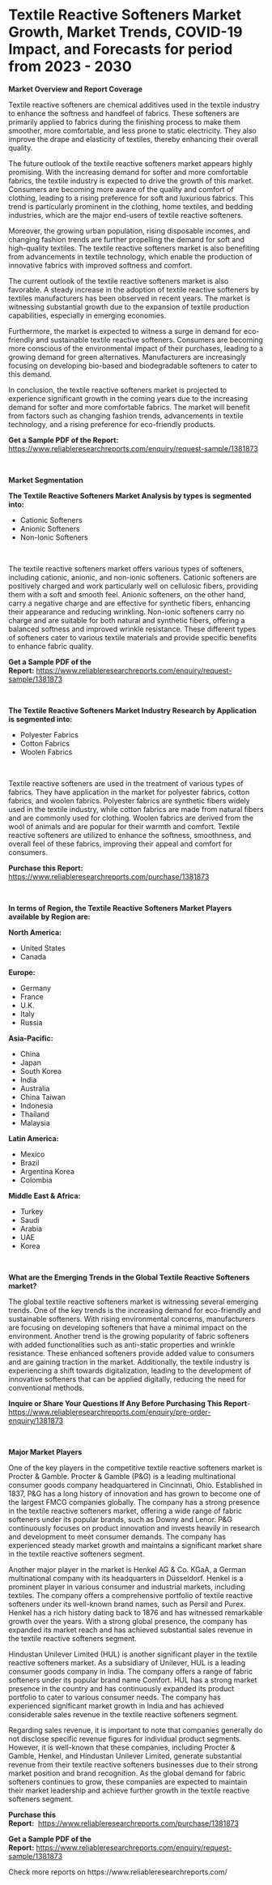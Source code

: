 <p><h1>Textile Reactive Softeners Market Growth, Market Trends, COVID-19 Impact, and Forecasts for period from 2023 - 2030</h1></p><p><strong>Market Overview and Report Coverage</strong></p>
<p><p>Textile reactive softeners are chemical additives used in the textile industry to enhance the softness and handfeel of fabrics. These softeners are primarily applied to fabrics during the finishing process to make them smoother, more comfortable, and less prone to static electricity. They also improve the drape and elasticity of textiles, thereby enhancing their overall quality.</p><p>The future outlook of the textile reactive softeners market appears highly promising. With the increasing demand for softer and more comfortable fabrics, the textile industry is expected to drive the growth of this market. Consumers are becoming more aware of the quality and comfort of clothing, leading to a rising preference for soft and luxurious fabrics. This trend is particularly prominent in the clothing, home textiles, and bedding industries, which are the major end-users of textile reactive softeners.</p><p>Moreover, the growing urban population, rising disposable incomes, and changing fashion trends are further propelling the demand for soft and high-quality textiles. The textile reactive softeners market is also benefiting from advancements in textile technology, which enable the production of innovative fabrics with improved softness and comfort.</p><p>The current outlook of the textile reactive softeners market is also favorable. A steady increase in the adoption of textile reactive softeners by textiles manufacturers has been observed in recent years. The market is witnessing substantial growth due to the expansion of textile production capabilities, especially in emerging economies.</p><p>Furthermore, the market is expected to witness a surge in demand for eco-friendly and sustainable textile reactive softeners. Consumers are becoming more conscious of the environmental impact of their purchases, leading to a growing demand for green alternatives. Manufacturers are increasingly focusing on developing bio-based and biodegradable softeners to cater to this demand.</p><p>In conclusion, the textile reactive softeners market is projected to experience significant growth in the coming years due to the increasing demand for softer and more comfortable fabrics. The market will benefit from factors such as changing fashion trends, advancements in textile technology, and a rising preference for eco-friendly products.</p></p>
<p><strong>Get a Sample PDF of the Report:</strong> <a href="https://www.reliableresearchreports.com/enquiry/request-sample/1381873">https://www.reliableresearchreports.com/enquiry/request-sample/1381873</a></p>
<p>&nbsp;</p>
<p><strong>Market Segmentation</strong></p>
<p><strong>The Textile Reactive Softeners Market Analysis by types is segmented into:</strong></p>
<p><ul><li>Cationic Softeners</li><li>Anionic Softeners</li><li>Non-Ionic Softeners</li></ul></p>
<p>&nbsp;</p>
<p><p>The textile reactive softeners market offers various types of softeners, including cationic, anionic, and non-ionic softeners. Cationic softeners are positively charged and work particularly well on cellulosic fibers, providing them with a soft and smooth feel. Anionic softeners, on the other hand, carry a negative charge and are effective for synthetic fibers, enhancing their appearance and reducing wrinkling. Non-ionic softeners carry no charge and are suitable for both natural and synthetic fibers, offering a balanced softness and improved wrinkle resistance. These different types of softeners cater to various textile materials and provide specific benefits to enhance fabric quality.</p></p>
<p><strong>Get a Sample PDF of the Report:</strong>&nbsp;<a href="https://www.reliableresearchreports.com/enquiry/request-sample/1381873">https://www.reliableresearchreports.com/enquiry/request-sample/1381873</a></p>
<p>&nbsp;</p>
<p><strong>The Textile Reactive Softeners Market Industry Research by Application is segmented into:</strong></p>
<p><ul><li>Polyester Fabrics</li><li>Cotton Fabrics</li><li>Woolen Fabrics</li></ul></p>
<p>&nbsp;</p>
<p><p>Textile reactive softeners are used in the treatment of various types of fabrics. They have application in the market for polyester fabrics, cotton fabrics, and woolen fabrics. Polyester fabrics are synthetic fibers widely used in the textile industry, while cotton fabrics are made from natural fibers and are commonly used for clothing. Woolen fabrics are derived from the wool of animals and are popular for their warmth and comfort. Textile reactive softeners are utilized to enhance the softness, smoothness, and overall feel of these fabrics, improving their appeal and comfort for consumers.</p></p>
<p><strong>Purchase this Report:</strong>&nbsp; <a href="https://www.reliableresearchreports.com/purchase/1381873">https://www.reliableresearchreports.com/purchase/1381873</a></p>
<p>&nbsp;</p>
<p><strong>In terms of Region, the Textile Reactive Softeners Market Players available by Region are:</strong></p>
<p>
    <p> <strong> North America: </strong>
        <ul>
            <li>United States</li>
            <li>Canada</li>
        </ul>
        </p> 
    <p> <strong> Europe: </strong>
        <ul>
            <li>Germany</li>
            <li>France</li>
            <li>U.K.</li>
            <li>Italy</li>
            <li>Russia</li>
        </ul>
        </p> 
    <p> <strong> Asia-Pacific: </strong>
        <ul>
            <li>China</li>
            <li>Japan</li>
            <li>South Korea</li>
            <li>India</li>
            <li>Australia</li>
            <li>China Taiwan</li>
            <li>Indonesia</li>
            <li>Thailand</li>
            <li>Malaysia</li>
        </ul>
        </p> 
    <p> <strong> Latin America: </strong>
        <ul>
            <li>Mexico</li>
            <li>Brazil</li>
            <li>Argentina Korea</li>
            <li>Colombia</li>
        </ul>
        </p> 
    <p> <strong> Middle East & Africa: </strong>
        <ul>
            <li>Turkey</li>
            <li>Saudi</li>
            <li>Arabia</li>
            <li>UAE</li>
            <li>Korea</li>
        </ul>
    </p>
    </p>
<p>&nbsp;</p>
<p><strong>What are the Emerging Trends in the Global Textile Reactive Softeners market?</strong></p>
<p><p>The global textile reactive softeners market is witnessing several emerging trends. One of the key trends is the increasing demand for eco-friendly and sustainable softeners. With rising environmental concerns, manufacturers are focusing on developing softeners that have a minimal impact on the environment. Another trend is the growing popularity of fabric softeners with added functionalities such as anti-static properties and wrinkle resistance. These enhanced softeners provide added value to consumers and are gaining traction in the market. Additionally, the textile industry is experiencing a shift towards digitalization, leading to the development of innovative softeners that can be applied digitally, reducing the need for conventional methods.</p></p>
<p><strong>Inquire or Share Your Questions If Any Before Purchasing This Report</strong>- <a href="https://www.reliableresearchreports.com/enquiry/pre-order-enquiry/1381873">https://www.reliableresearchreports.com/enquiry/pre-order-enquiry/1381873</a></p>
<p>&nbsp;</p>
<p><strong>Major Market Players</strong></p>
<p><p>One of the key players in the competitive textile reactive softeners market is Procter & Gamble. Procter & Gamble (P&G) is a leading multinational consumer goods company headquartered in Cincinnati, Ohio. Established in 1837, P&G has a long history of innovation and has grown to become one of the largest FMCG companies globally. The company has a strong presence in the textile reactive softeners market, offering a wide range of fabric softeners under its popular brands, such as Downy and Lenor. P&G continuously focuses on product innovation and invests heavily in research and development to meet consumer demands. The company has experienced steady market growth and maintains a significant market share in the textile reactive softeners segment.</p><p>Another major player in the market is Henkel AG & Co. KGaA, a German multinational company with its headquarters in Düsseldorf. Henkel is a prominent player in various consumer and industrial markets, including textiles. The company offers a comprehensive portfolio of textile reactive softeners under its well-known brand names, such as Persil and Purex. Henkel has a rich history dating back to 1876 and has witnessed remarkable growth over the years. With a strong global presence, the company has expanded its market reach and has achieved substantial sales revenue in the textile reactive softeners segment.</p><p>Hindustan Unilever Limited (HUL) is another significant player in the textile reactive softeners market. As a subsidiary of Unilever, HUL is a leading consumer goods company in India. The company offers a range of fabric softeners under its popular brand name Comfort. HUL has a strong market presence in the country and has continuously expanded its product portfolio to cater to various consumer needs. The company has experienced significant market growth in India and has achieved considerable sales revenue in the textile reactive softeners segment.</p><p>Regarding sales revenue, it is important to note that companies generally do not disclose specific revenue figures for individual product segments. However, it is well-known that these companies, including Procter & Gamble, Henkel, and Hindustan Unilever Limited, generate substantial revenue from their textile reactive softeners businesses due to their strong market position and brand recognition. As the global demand for fabric softeners continues to grow, these companies are expected to maintain their market leadership and achieve further growth in the textile reactive softeners segment.</p></p>
<p><strong>Purchase this Report:</strong>&nbsp;&nbsp;<a href="https://www.reliableresearchreports.com/purchase/1381873">https://www.reliableresearchreports.com/purchase/1381873</a></p>
<p></p>
<p><strong>Get a Sample PDF of the Report:</strong>&nbsp;<a href="https://www.reliableresearchreports.com/enquiry/request-sample/1381873">https://www.reliableresearchreports.com/enquiry/request-sample/1381873</a></p>
<p>Check more reports on https://www.reliableresearchreports.com/</p>